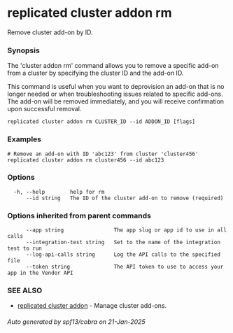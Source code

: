 # replicated cluster addon rm

Remove cluster add-on by ID.

### Synopsis

The 'cluster addon rm' command allows you to remove a specific add-on from a cluster by specifying the cluster ID and the add-on ID.

This command is useful when you want to deprovision an add-on that is no longer needed or when troubleshooting issues related to specific add-ons. The add-on will be removed immediately, and you will receive confirmation upon successful removal.

```
replicated cluster addon rm CLUSTER_ID --id ADDON_ID [flags]
```

### Examples

```
# Remove an add-on with ID 'abc123' from cluster 'cluster456'
replicated cluster addon rm cluster456 --id abc123
```

### Options

```
  -h, --help        help for rm
      --id string   The ID of the cluster add-on to remove (required)
```

### Options inherited from parent commands

```
      --app string                The app slug or app id to use in all calls
      --integration-test string   Set to the name of the integration test to run
      --log-api-calls string      Log the API calls to the specified file
      --token string              The API token to use to access your app in the Vendor API
```

### SEE ALSO

* [replicated cluster addon](replicated_cluster_addon.md)	 - Manage cluster add-ons.

###### Auto generated by spf13/cobra on 21-Jan-2025
